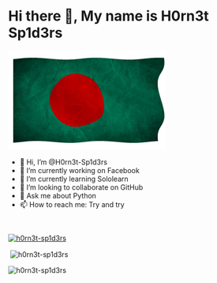 <h1>Hi there 👋, My name is H0rn3t Sp1d3rs</h1>
<img src="https://github.com/M4D-S0UL/M4D-S0UL/blob/main/m4d.gif"/><br>
</h1>


- 👋 Hi, I’m @H0rn3t-Sp1d3rs
- 🔭 I’m currently working on Facebook
- 🌱 I’m currently learning Sololearn
- 👯 I’m looking to collaborate on GitHub
- 💬 Ask me about Python
- 📫 How to reach me: Try and try

<img src="https://github.com/M4D-S0UL/M4D-S0UL/blob/main/github.png" width="30" hidden="30" /> <img src="https://github.com/M4D-S0UL/M4D-S0UL/blob/main/Facebook.png" width="30" hidden="30" />
<br>


<p align="left"> <a href="https://github.com/ryo-ma/github-profile-trophy"><img src="https://github-profile-trophy.vercel.app/?username=h0rn3t-sp1d3rs" alt="h0rn3t-sp1d3rs" /></a> </p>

<p>&nbsp;<img align="center" src="https://github-readme-stats.vercel.app/api?username=h0rn3t-sp1d3rs&show_icons=true&locale=en" alt="h0rn3t-sp1d3rs" /></p>

<p><img align="center" src="https://github-readme-streak-stats.herokuapp.com/?user=h0rn3t-sp1d3rs&" alt="h0rn3t-sp1d3rs" /></p>
